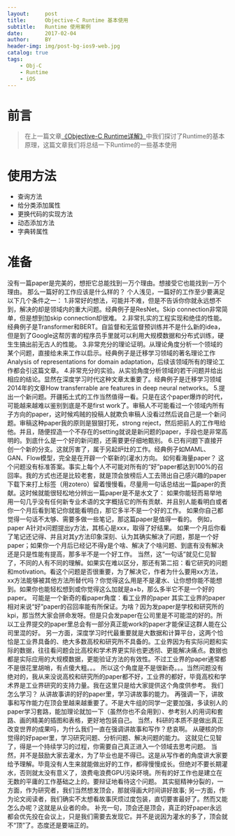 ```yaml
---
layout:     post
title:      Objective-C Runtime 基本使用
subtitle:   Runtime 使用案例
date:       2017-02-04
author:     BY
header-img: img/post-bg-ios9-web.jpg
catalog: true
tags:
    - Obj-C
    - Runtime
    - iOS
--- 
```


# 前言

>在上一篇文章[《Objective-C Runtime详解》](http://www.jianshu.com/p/a36bfc976b8e)中我们探讨了Runtime的基本原理，这篇文章我们将总结一下Runtime的一些基本使用

# 使用方法


- 查询方法
- 给分类添加属性
- 更换代码的实现方法
- 动态添加方法
- 字典转属性

# 准备

 没有一篇paper是完美的，想拒它总能找到一万个理由。想接受它也能找到一万个理由。
那么一篇好的工作应该是什么样的？
个人浅见，一篇好的工作至少要满足以下几个条件之一：
1.非常好的想法，可能并不难，但是不告诉你你就永远想不到，解决的却是领域内的重大问题。经典例子是ResNet。Skip connection非常简单，但是想到加skip connection却很难。
2.非常扎实的工程实现和绝佳的性能。经典例子是Transformer和BERT。自监督和无监督预训练并不是什么新的idea，但是到了Google这帮厉害的程序员手里就可以利用大规模数据和分布式训练，硬生生搞出前无古人的性能。
3.非常充分的理论证明。从理论角度分析一个领域的某个问题，直接给未来工作以启示。经典例子是迁移学习领域的著名理论工作Analysis of representations for domain adaptation，后续该领域所有的理论工作都会引这篇文章。
4.非常充分的实验。从实验角度分析领域的若干问题并给出相应的结论。显然在深度学习时代这种文章太重要了。经典例子是迁移学习领域2014年的文章How transferrable are features in deep neural networks。
5.提出一个新问题。开疆拓土式的工作当然值得一看。只是在这个paper爆炸的时代，可能越来越难以鉴别到底是不是first work了。审稿人不可能看过一个领域内所有子方向的paper，这时候鸡贼的投稿人就欺负审稿人没看过然后说自己是一个新问题。审稿这种paper我的原则是狠狠打死，strong reject，然后把前人的工作甩给他。并且，随便捏造一个不存在的setting就说是新问题的paper，手段也是非常高明的。到底什么是一个好的新问题，还需要更仔细地甄别。
6.已有问题下直接开创一个新的分支。这就厉害了，属于另起炉灶的工作。经典例子如MAML、GAN、Flow模型，完全是在开辟一个崭新的(灌水)方向。
如何看海量paper？
这个问题没有标准答案。事实上每个人不可能对所有的“好”paper都达到100%的召回率。我的方式也还是比较老套，就是顶会放榜后人工去筛出自己感兴趣的paper下载下来打上标签（用zotero）留着慢慢看。尽量用一句话总结出一篇paper的贡献。这时候就能很轻松地分辨出一篇paper是不是水文了：
如果你能轻而易举地用一句几乎没有任何新专业术语的文字概括它的所有贡献、并且别人能看明白或者你一个月后看到笔记你就能看明白，那它多半不是一个好的工作。
如果你自己都觉得一句话不太够、需要多做一些笔记，那这篇paper是值得一看的。
例如，paper A针对x问题提出y方法，其核心是xxx，取得了好结果。
如果一个月后你看了笔记还记得、并且对其y方法印象深刻、认为其确实解决了问题，那是一个好paper；如果你一个月后已经记不得y是个啥、解决了个啥问题、到底有没有解决还是只是性能有提高，那多半不是一个好工作。
当然，这“一句话”就见仁见智了，不同的人有不同的理解。如果实在难以区分，那还有第二招：看它研究的问题和motivation。看这个问题是否很重要，为了解决它，作者为什么要用xx方法，xx方法能够被其他方法所替代吗？你觉得这么用是不是灌水、让你想你能不能想到。如果你也能轻松想到或你觉得这么加就是a+b，那么多半它不是一个好的paper。
可能是一个新奇的看paper角度：看工业界的paper
其实工业界的paper相对来说“好”paper的召回率能有所保证。为啥？因为发paper是学校和研究所的kpi，那当然大家会拼命发呀。但是只会发paper在公司里是不可能混的好的。所以工业界提交的paper里总会有一部分真正能work的paper才能保证这群人能在公司里混的好。
另一方面，深度学习时代最重要就是大数据和计算平台，这两个恰恰是工业界具备的、绝大多数高校和研究所不具备的。工业界因为有实际问题和实际的数据，往往看问题会比高校和学术界更实际也更透彻、更能解决痛点。数据也都是实际应用的大规模数据，更能验证方法的有效性。不过工业界的paper通常都不是很花里胡哨，有点傻大粗。。。
所以这个角度是不是很新奇。。。当然问题没有绝对的，我从来没说高校和研究所的paper都不好，工业界的都好，毕竟高校和学术界是工业界研究的支持力量。我在这里只是给大家提供这个角度供参考。
我们怎么学习？
从讲故事讲的好的paper里，学习讲故事的能力。
再强调一下，讲故事和写作能力在顶会里越来越重要了。不是大牛组的同学一定要加强，多读别人的paper学习套路，能加理论就加一下（虽然你也不会用到）、参考别人的用词和套路、画的精美的插图和表格，更好地包装自己。
当然，科研的本质不是做出真正改变世界的成果吗，为什么我们一直在强调讲故事和写作？悲哀啊。
从硬核的你觉得的好paper里，学习研究问题、分析问题、解决问题的能力。
这就见仁见智了，得是一个持续学习的过程，你需要自己真正进入一个领域去思考问题。
当然，并不是鼓励大家去灌水，为了毕业也是不得已。这是从写作者的角度讲大家要给予理解。毕竟没有人生来就能做出好的工作，都得慢慢成长。但绝对不要长期灌水，否则就太没有意义了，浪费电浪费GPU污染环境。所有的好工作也是建立在无数的平庸的工作基础之上的。要辩证地看待这个问题。
其实挺精神分裂的，一方面，作为研究者，我们当然想发顶会，那就得画大时间讲好故事; 另一方面，作为论文阅读者，我们确实不太想看故事厌烦过度包装，直切要害最好了。然而又能怎么办呢？这就是从业者的命。
补充一句，顶会还是顶会，真正的好paper永远都会优先投在会议上，只是我们需要去发现它。并不是说因为灌水的多了，顶会就不“顶”了。态度还是要端正的。



